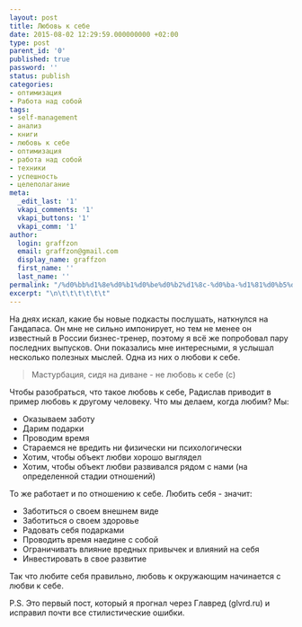 ```yaml
---
layout: post
title: Любовь к себе
date: 2015-08-02 12:29:59.000000000 +02:00
type: post
parent_id: '0'
published: true
password: ''
status: publish
categories:
- оптимизация
- Работа над собой
tags:
- self-management
- анализ
- книги
- любовь к себе
- оптимизация
- работа над собой
- техники
- успешность
- целеполагание
meta:
  _edit_last: '1'
  vkapi_comments: '1'
  vkapi_buttons: '1'
  vkapi_comm: '1'
author:
  login: graffzon
  email: graffzon@gmail.com
  display_name: graffzon
  first_name: ''
  last_name: ''
permalink: "/%d0%bb%d1%8e%d0%b1%d0%be%d0%b2%d1%8c-%d0%ba-%d1%81%d0%b5%d0%b1%d0%b5/"
excerpt: "\n\t\t\t\t\t\t"
---
```

<p>
				На днях искал, какие бы новые подкасты послушать, наткнулся на Гандапаса. Он мне не сильно импонирует, но тем не менее он известный в России бизнес-тренер, поэтому я всё же попробовал пару последних выпусков. Они показались мне интересными, я услышал несколько полезных мыслей. Одна из них о любови к себе.</p>
<p><!--more--></p>
<blockquote><p>Мастурбация, сидя на диване - не любовь к себе (с)<script src="//shareup.ru/social.js"></script></p></blockquote>
<p>Чтобы разобраться, что такое любовь к себе, Радислав приводит в пример любовь к другому человеку. Что мы делаем, когда любим? Мы:</p>
<ul>
<li>Оказываем заботу</li>
<li>Дарим подарки</li>
<li>Проводим время</li>
<li>Стараемся не вредить ни физически ни психологически</li>
<li>Хотим, чтобы объект любви хорошо выглядел</li>
<li>Хотим, чтобы объект любви развивался рядом с нами (на определенной стадии отношений)</li>
</ul>
<p>То же работает и по отношению к себе. Любить себя - значит:</p>
<ul>
<li>Заботиться о своем внешнем виде</li>
<li>Заботиться о своем здоровье</li>
<li>Радовать себя подарками</li>
<li>Проводить время наедине с собой</li>
<li>Ограничивать влияние вредных привычек и влияний на себя</li>
<li>Инвестировать в свое развитие</li>
</ul>
<p>Так что любите себя правильно, любовь к окружающим начинается с любви к себе.</p>
<p>P.S. Это первый пост, который я прогнал через Главред (glvrd.ru) и исправил почти все стилистические ошибки.		</p>
